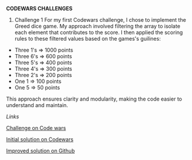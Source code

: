 **CODEWARS CHALLENGES**

1. Challenge 1
   For my first Codewars challenge, I chose to implement the Greed dice game. My approach involved filtering the array to isolate each element that contributes to the score. I then applied the scoring rules to these filtered values based on the games's guilines:
*    Three 1's => 1000 points
*    Three 6's => 600 points
*    Three 5's => 400 points
*    Three 4's => 300 points
*    Three 2's => 200 points
*    One 1 => 100 points
*    One 5 => 50 points

This approach ensures clarity and modularity, making the code easier to understand and maintain. 

*Links*

[Challenge on Code wars](https://www.codewars.com/kata/5270d0d18625160ada0000e4)

[Initial solution on Codewars](https://www.codewars.com/kata/5270d0d18625160ada0000e4/solutions/javascript?filter=me&sort=best_practice&invalids=false)

[Improved solution on Github](https://github.com/muckswon-1/Codewars/blob/startchallenges/greed_dice.js)

